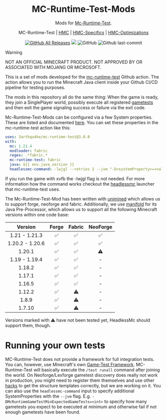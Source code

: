 <h1 align="center" style="font-weight: normal;"><b>MC-Runtime-Test-Mods</b></h1>
<p align="center">Mods for <a href="https://github.com/headlesshq/mc-runtime-test">Mc-Runtime-Test</a>.</p>
<p align="center">MC-Runtime-Test | <a href="https://github.com/3arthqu4ke/headlessmc">HMC</a> | <a href="https://github.com/3arthqu4ke/hmc-specifics">HMC-Specifics</a> | <a href="https://github.com/3arthqu4ke/hmc-optimizations">HMC-Optimizations</a></p>

<div align="center">

[![GitHub All Releases](https://img.shields.io/github/downloads/headlesshq/mc-runtime-test-mod/total.svg)](https://github.com/headlesshq/mc-runtime-test-mod/releases)
![](https://github.com/headlesshq/mc-runtime-test-mod/actions/workflows/run-matrix.yml/badge.svg)
![GitHub](https://img.shields.io/github/license/headlesshq/mc-runtime-test-mod)
![Github last-commit](https://img.shields.io/github/last-commit/headlesshq/mc-runtime-test-mod)

</div>

> [!WARNING]
> NOT AN OFFICIAL MINECRAFT PRODUCT. NOT APPROVED BY OR ASSOCIATED WITH MOJANG OR MICROSOFT.

This is a set of mods developed for the [mc-runtime-test](https://github.com/headlesshq/mc-runtime-test) Github action.
The action allows you to run the Minecraft Java client inside your Github CI/CD pipeline for testing purposes.

The mods in this repository all do the same thing:
When the game is ready, they join a SinglePlayer world, possibly execute all registered
[gametests](https://learn.microsoft.com/en-us/minecraft/creator/documents/gametestgettingstarted?view=minecraft-bedrock-stable)
and then exit the game signaling success or failure via the exit code.

Mc-Runtime-Test-Mods can be configured via a few System properties.
These are listed and documented [here](api/src/main/java/io/github/headlesshq/mcrtapi/McRuntimeTest.java).
You can set these properties in the mc-runtime-test action like this:
```yaml
uses: 3arthqu4ke/mc-runtime-test@3.0.0
with:
  mc: 1.21.4
  modloader: fabric
  regex: .*fabric.*
  mc-runtime-test: fabric
  java: ${{ env.java_version }}
  headlessmc-command: -lwjgl --retries 2 --jvm "-D<systemProperty>=<value> -Djava.awt.headless=true"
```
If you run the game with xvfb the -lwjgl flag is not needed.
For more information how the command works checkout the [headlessmc](https://github.com/3arthqu4ke/headlessmc) launcher that mc-runtime-test uses.

The Mc-Runtime-Test-Mod has been written with [unimined](https://github.com/unimined/unimined)
which allows us to support forge, neoforge and fabric.
Additionally, we use [manifold](https://github.com/manifold-systems/manifold) for its Java Pre-Processor, 
which allows us to support all the following Minecraft versions within one code base:

<div align="center">
  
|     Version     | Forge | Fabric | NeoForge | 
|:---------------:| :-: | :-: | :-: |
|  1.21 - 1.21.3  | :white_check_mark:  | :white_check_mark:  | :white_check_mark: |
| 1.20.2 - 1.20.6 | :white_check_mark:  | :white_check_mark:  | :white_check_mark: |
|     1.20.1      | :white_check_mark:  | :white_check_mark:  | :warning:  |
|  1.19 - 1.19.4  | :white_check_mark:  | :white_check_mark:  | - |
|     1.18.2      | :white_check_mark:  | :white_check_mark:  | - |
|     1.17.1      | :white_check_mark:  | :white_check_mark:  | - |
|     1.16.5      | :white_check_mark:  | :white_check_mark:  | - |
|     1.12.2      | :white_check_mark:  | :warning:  | - |
|      1.8.9      | :white_check_mark:  | :warning:  | - |
|     1.7.10      | :white_check_mark:  | :warning:  | - |

</div>

Versions marked with :warning: have not been tested yet, HeadlessMc should support them, though.

# Running your own tests
MC-Runtime-Test does not provide a framework for full integration tests.
You can, however, use Minecraft's own [Game-Test Framework](https://www.minecraft.net/en-us/creator/article/get-started-gametest-framework).
MC-Runtime-Test will basically execute the `/test runall` command after joining the world.
On Neoforge/Lexforge gametest discovery does really not work in production, you might need to register
them themselves and use other [hacks](https://github.com/headlesshq/mc-runtime-test/blob/main/gametest/src/main/java/me/earth/clientgametest/mixin/MixinGameTestRegistry.java)
to get the structure templates correctly, but we are working on it.
You can also use the `headlessmc-command` input to specify additional SystemProperties with the `--jvm` flag.
E.g. `-DMcRuntimeGameTestMinExpectedGameTests=<int>` to specify how many gametests you expect to be executed
at minimum and otherwise fail if not enough gametests have been found.
